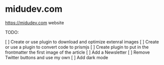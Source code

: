 # midudev.com
https://midudev.com website

TODO:

[ ] Create or use plugin to download and optimize extenral images
[ ] Create or use a plugin to convert code to prismjs
[ ] Create plugin to put in the frontmatter the first image of the article
[ ] Add a Newsletter
[ ] Remove Twitter buttons and use my own
[ ] Add dark mode